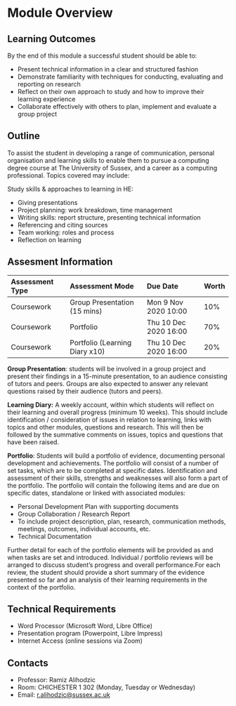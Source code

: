 # Module Overview

## Learning Outcomes

By the end of this module a successful student should be able to:

* Present technical information in a clear and structured fashion
* Demonstrate familiarity with techniques for conducting, evaluating and reporting on research
* Reflect on their own approach to study and how to improve their learning experience
* Collaborate effectively with others to plan, implement and evaluate a group project

## Outline

To assist the student in developing a range of communication, personal organisation and learning skills to enable them to pursue a computing degree course at The University of Sussex, and a career as a computing professional. Topics covered may include:

Study skills & approaches to learning in HE:

* Giving presentations
* Project planning: work breakdown, time management
* Writing skills: report structure, presenting technical information
* Referencing and citing sources
* Team working: roles and process
* Reflection on learning

## Assesment Information

| Assessment Type | Assessment Mode | Due Date | Worth |
| :--- | :--- | :--- | :--- |
| Coursework | Group Presentation \(15 mins\) | Mon 9 Nov 2020 10:00 | 10% |
| Coursework | Portfolio | Thu 10 Dec 2020 16:00 | 70% |
| Coursework | Portfolio \(Learning Diary x10\) | Thu 10 Dec 2020 16:00 | 20% |

**Group Presentation**: students will be involved in a group project and present their findings in a 15-minute presentation, to an audience consisting of tutors and peers. Groups are also expected to answer any relevant questions raised by their audience \(tutors and peers\).

**Learning Diary:** A weekly account, within which students will reflect on their learning and overall progress \(minimum 10 weeks\). This should include identification / consideration of issues in relation to learning, links with topics and other modules, questions and research. This will then be followed by the summative comments on issues, topics and questions that have been raised.

**Portfolio**: Students will build a portfolio of evidence, documenting personal development and achievements. The portfolio will consist of a number of set tasks, which are to be completed at specific dates. Identification and assessment of their skills, strengths and weaknesses will also form a part of the portfolio. The portfolio will contain the following items and are due on specific dates, standalone or linked with associated modules:

* Personal Development Plan with supporting documents
* Group Collaboration / Research Report
* To include project description, plan, research, communication methods, meetings, outcomes, individual accounts, etc.
* Technical Documentation

Further detail for each of the portfolio elements will be provided as and when tasks are set and introduced. Individual / portfolio reviews will be arranged to discuss student’s progress and overall performance.For each review, the student should provide a short summary of the evidence presented so far and an analysis of their learning requirements in the context of the portfolio.

## Technical Requirements

* Word Processor \(Microsoft Word, Libre Office\)
* Presentation program \(Powerpoint, Libre Impress\)
* Internet Access \(online sessions via Zoom\)

## Contacts

* Professor: Ramiz Alihodzic
* Room: CHICHESTER 1 302 \(Monday, Tuesday or Wednesday\) 
* Email: [r.alihodzic@sussex.ac.uk](mailto:r.alihodzic@sussex.ac.uk)













